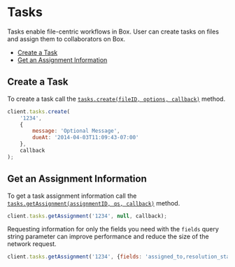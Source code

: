 Tasks
=====

Tasks enable file-centric workflows in Box. User can create tasks on files and assign them to collaborators on Box.

* [Create a Task](#create-a-task)
* [Get an Assignment Information](#get-an-assignment-information)

Create a Task
-------------

To create a task call the [`tasks.create(fileID, options, callback)`](http://opensource.box.com/box-node-sdk/Tasks.html#create) method.

```js
client.tasks.create(
	'1234',
	{
		message: 'Optional Message',
		dueAt: '2014-04-03T11:09:43-07:00'
	},
	callback
);
```

Get an Assignment Information
-----------------------------

To get a task assignment information call the [`tasks.getAssignment(assignmentID, qs, callback)`](http://opensource.box.com/box-node-sdk/Tasks.html#getAssignment) method.

```js
client.tasks.getAssignment('1234', null, callback);
```

Requesting information for only the fields you need with the `fields` query
string parameter can improve performance and reduce the size of the network
request.

```js
client.tasks.getAssignment('1234', {fields: 'assigned_to,resolution_state'}, callback);
```
